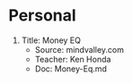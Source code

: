 # Personal


1. Title: Money EQ
   - Source: mindvalley.com
   - Teacher: Ken Honda
   - Doc: Money-Eq.md
